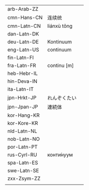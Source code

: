 | | | |
|-|-|-|
| arb-Arab-ZZ |  |  |
| cmn-Hans-CN | 连续统 |  |
| cmn-Latn-CN | liánxù tǒng |  |
| dan-Latn-DK |  |  |
| deu-Latn-DE | Kontinuum |  |
| eng-Latn-US | continuum |  |
| fin-Latn-FI |  |  |
| fra-Latn-FR | continu [m] |  |
| heb-Hebr-IL |  |  |
| hin-Deva-IN |  |  |
| ita-Latn-IT |  |  |
| jpn-Hrkt-JP | れんぞくたい |  |
| jpn-Jpan-JP | 連続体 |  |
| kor-Hang-KR |  |  |
| kor-Kore-KR |  |  |
| nld-Latn-NL |  |  |
| nob-Latn-NO |  |  |
| por-Latn-PT |  |  |
| rus-Cyrl-RU | конти́нуум |  |
| spa-Latn-ES |  |  |
| swe-Latn-SE |  |  |
| zxx-Zsym-ZZ |  |  |
|  |  |  |